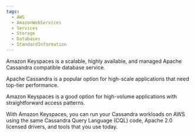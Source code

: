 ```yaml
---
tags:
  - AWS
  - AmazonWebServices
  - Services
  - Storage
  - Databases
  - StandardInformation
---
```

Amazon Keyspaces is a scalable, highly available, and managed Apache Cassandra compatible database service.

Apache Cassandra is a popular option for high-scale applications that need top-tier performance.

Amazon Keyspaces is a good option for high-volume applications with straightforward access patterns. 

With Amazon Keyspaces, you can run your Cassandra workloads on AWS using the same Cassandra Query Language (CQL) code, Apache 2.0 licensed drivers, and tools that you use today.